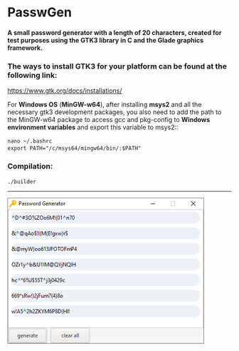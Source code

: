 # PasswGen
#### A small password generator with a length of 20 characters, created for test purposes using the GTK3 library in C and the Glade graphics framework.

###  The ways to install GTK3 for your platform can be found at the following link:
https://www.gtk.org/docs/installations/

For **Windows OS** (**MinGW-w64**), after installing **msys2** and all the necessary gtk3 development packages, you also need to add the path to the MinGW-w64 package to access gcc and pkg-config to **Windows environment variables** and export this variable to msys2::
```
nano ~/.bashrc
export PATH="/c/msys64/mingw64/bin/:$PATH"
```

### Compilation:
```
./builder
```
---
![passwgen window](https://github.com/d0x65viant/Images/blob/main/PasswGen.png)
